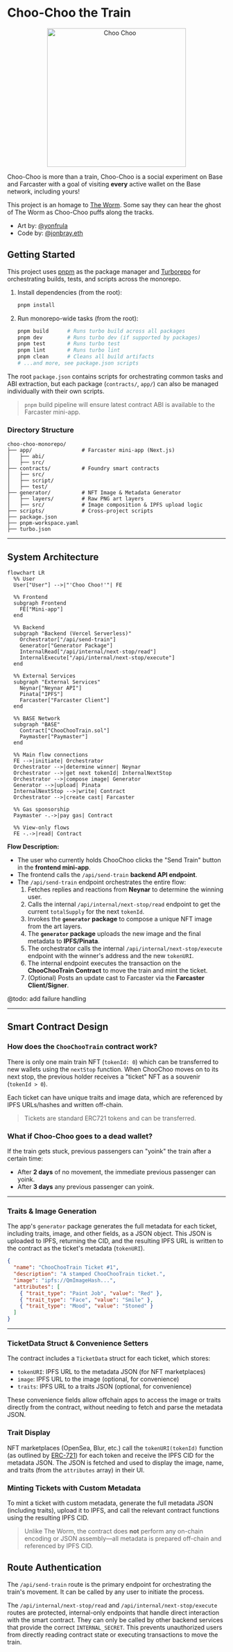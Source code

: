 # Choo-Choo the Train

<p align="center">
  <img src=".github/assets/ChooChoo.webp" alt="Choo Choo" width="320"/>
</p>

Choo-Choo is more than a train, Choo-Choo is a social experiment on Base and Farcaster with a goal of visiting **every** active wallet on the Base network, including yours!

This project is an homage to [The Worm](https://theworm.wtf). Some say they can hear the ghost of The Worm as Choo-Choo puffs along the tracks.

- Art by: [@yonfrula](https://warpcast.com/yonfrula)
- Code by: [@jonbray.eth](https://warpcast.com/jonbray.eth)

## Getting Started

This project uses [pnpm](https://pnpm.io/) as the package manager and [Turborepo](https://turbo.build/) for orchestrating builds, tests, and scripts across the monorepo.

1. Install dependencies (from the root):

   ```bash
   pnpm install
   ```

2. Run monorepo-wide tasks (from the root):

   ```bash
   pnpm build      # Runs turbo build across all packages
   pnpm dev        # Runs turbo dev (if supported by packages)
   pnpm test       # Runs turbo test
   pnpm lint       # Runs turbo lint
   pnpm clean      # Cleans all build artifacts
   # ...and more, see package.json scripts
   ```

The root `package.json` contains scripts for orchestrating common tasks and ABI extraction, but each package (`contracts/`, `app/`) can also be managed individually with their own scripts.

> `pnpm` build pipeline will ensure latest contract ABI is available to the Farcaster mini-app.

### Directory Structure

```t
choo-choo-monorepo/
├── app/                # Farcaster mini-app (Next.js)
│   ├── abi/
│   ├── src/
├── contracts/          # Foundry smart contracts
│   ├── src/
│   ├── script/
│   ├── test/
├── generator/          # NFT Image & Metadata Generator
│   ├── layers/         # Raw PNG art layers
│   ├── src/            # Image composition & IPFS upload logic
├── scripts/            # Cross-project scripts
├── package.json
├── pnpm-workspace.yaml
├── turbo.json
```

---

## System Architecture

```mermaid
flowchart LR
  %% User
  User["User"] -->|"'Choo Choo!'"| FE

  %% Frontend
  subgraph Frontend
    FE["Mini-app"]
  end

  %% Backend
  subgraph "Backend (Vercel Serverless)"
    Orchestrator["/api/send-train"]
    Generator["Generator Package"]
    InternalRead["/api/internal/next-stop/read"]
    InternalExecute["/api/internal/next-stop/execute"]
  end

  %% External Services
  subgraph "External Services"
    Neynar["Neynar API"]
    Pinata["IPFS"]
    Farcaster["Farcaster Client"]
  end

  %% BASE Network
  subgraph "BASE"
    Contract["ChooChooTrain.sol"]
    Paymaster["Paymaster"]
  end

  %% Main flow connections
  FE -->|initiate| Orchestrator
  Orchestrator -->|determine winner| Neynar
  Orchestrator -->|get next tokenId| InternalNextStop
  Orchestrator -->|compose image| Generator
  Generator -->|upload| Pinata
  InternalNextStop -->|write| Contract
  Orchestrator -->|create cast| Farcaster

  %% Gas sponsorship
  Paymaster -.->|pay gas| Contract

  %% View-only flows
  FE -.->|read| Contract
```

**Flow Description:**

- The user who currently holds ChooChoo clicks the "Send Train" button in the **frontend mini-app**.
- The frontend calls the `/api/send-train` **backend API endpoint**.
- The `/api/send-train` endpoint orchestrates the entire flow:
  1.  Fetches replies and reactions from **Neynar** to determine the winning user.
  2.  Calls the internal `/api/internal/next-stop/read` endpoint to get the current `totalSupply` for the next `tokenId`.
  3.  Invokes the **`generator` package** to compose a unique NFT image from the art layers.
  4.  The **`generator` package** uploads the new image and the final metadata to **IPFS/Pinata**.
  5.  The orchestrator calls the internal `/api/internal/next-stop/execute` endpoint with the winner's address and the new `tokenURI`.
  6.  The internal endpoint executes the transaction on the **ChooChooTrain Contract** to move the train and mint the ticket.
  7.  (Optional) Posts an update cast to Farcaster via the **Farcaster Client/Signer**.

@todo: add failure handling

---

## Smart Contract Design

### How does the `ChooChooTrain` contract work?

There is only one main train NFT (`tokenId: 0`) which can be transferred to new wallets using the `nextStop` function. When ChooChoo moves on to its next stop, the previous holder receives a "ticket" NFT as a souvenir (`tokenId > 0`).

Each ticket can have unique traits and image data, which are referenced by IPFS URLs/hashes and written off-chain.

> Tickets are standard ERC721 tokens and can be transferred.

### What if Choo-Choo goes to a dead wallet?

If the train gets stuck, previous passengers can "yoink" the train after a certain time:

- After **2 days** of no movement, the immediate previous passenger can yoink.
- After **3 days** any previous passenger can yoink.

---

### Traits & Image Generation

The app's `generator` package generates the full metadata for each ticket, including traits, image, and other fields, as a JSON object. This JSON is uploaded to IPFS, returning the CID, and the resulting IPFS URL is written to the contract as the ticket's metadata (`tokenURI`).

```json
{
  "name": "ChooChooTrain Ticket #1",
  "description": "A stamped ChooChooTrain ticket.",
  "image": "ipfs://QmImageHash...",
  "attributes": [
    { "trait_type": "Paint Job", "value": "Red" },
    { "trait_type": "Face", "value": "Smile" },
    { "trait_type": "Mood", "value": "Stoned" }
  ]
}
```

---

### TicketData Struct & Convenience Setters

The contract includes a `TicketData` struct for each ticket, which stores:

- `tokenURI`: IPFS URL to the metadata JSON (for NFT marketplaces)
- `image`: IPFS URL to the image (optional, for convenience)
- `traits`: IPFS URL to a traits JSON (optional, for convenience)

These convenience fields allow offchain apps to access the image or traits directly from the contract, without needing to fetch and parse the metadata JSON.

### Trait Display

NFT marketplaces (OpenSea, Blur, etc.) call the `tokenURI(tokenId)` function (as outlined by [ERC-721](https://eips.ethereum.org/EIPS/eip-721)) for each token and receive the IPFS CID for the metadata JSON. The JSON is fetched and used to display the image, name, and traits (from the `attributes` array) in their UI.

### Minting Tickets with Custom Metadata

To mint a ticket with custom metadata, generate the full metadata JSON (including traits), upload it to IPFS, and call the relevant contract functions using the resulting IPFS CID.

> Unlike The Worm, the contract does **not** perform any on-chain encoding or JSON assembly—all metadata is prepared off-chain and referenced by IPFS CID.

## Route Authentication

The `/api/send-train` route is the primary endpoint for orchestrating the train's movement. It can be called by any user to initiate the process.

The `/api/internal/next-stop/read` and `/api/internal/next-stop/execute` routes are protected, internal-only endpoints that handle direct interaction with the smart contract. They can only be called by other backend services that provide the correct `INTERNAL_SECRET`. This prevents unauthorized users from directly reading contract state or executing transactions to move the train.
